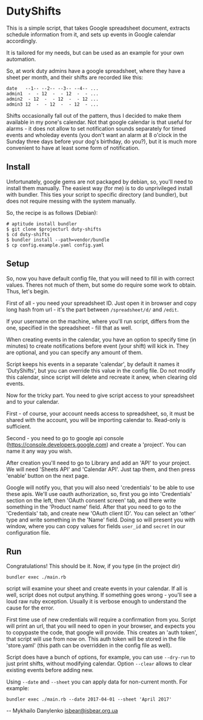 # DutyShifts

This is a simple script, that takes Google spreadsheet document, extracts
schedule information from it, and sets up events in Google calendar accordingly.

It is tailored for my needs, but can be used as an example for your own
automation.

So, at work duty admins have a google spreadsheet, where they have a sheet per
month, and their shifts are recorded like this:

```
date   --1-- --2-- --3-- --4-- ...
admin1  -  - 12  -  - 12  -  - ...
admin2  - 12  -  - 12  -  - 12 ...
admin3 12  -  - 12  -  - 12  - ...
```

Shifts occasionally fall out of the pattern, thus I decided to make them
available in my pone's calendar. Not that google calendar is that useful for
alarms - it does not allow to set notification sounds separately for timed
events and wholeday events (you don't want an alarm at 8 o'clock in the Sunday
three days before your dog's birthday, do you?), but it is much more convenient 
to have at least some form of notification.

## Install

Unfortunately, google gems are not packaged by debian, so, you'll need to
install them manually. The easiest way (for me) is to do unprivileged install
with bundler. This ties your script to specific directory (and bundler), but
does not require messing with the system manually.

So, the recipe is as follows (Debian):

```shell
# aptitude install bundler
$ git clone $projecturl duty-shifts
$ cd duty-shifts
$ bundler install --path=vendor/bundle
$ cp config.example.yaml config.yaml
```

## Setup

So, now you have default config file, that you will need to fill in with correct
values. Theres not much of them, but some do require some work to obtain. Thus,
let's begin.

First of all - you need your spreadsheet ID. Just open it in browser and copy
long hash from url - it's the part between `/spreadsheet/d/` and `/edit`.

If your username on the machine, where you'll run script, differs from the one,
specified in the spreadsheet - fill that as well.

When creating events in the calendar, you have an option to specify time (in
minutes) to create notifications before event (your shift) will kick in. They
are optional, and you can specify any amount of them.

Script keeps his events in a separate 'calendar', by default it names it
'DutyShifts', but you can override this value in the config file. Do not modify
this calendar, since script will delete and recreate it anew, when clearing old
events.

Now for the tricky part. You need to give script access to your spreadsheet and
to your calendar.

First - of course, your account needs access to spreadsheet, so, it must be
shared with the account, you will be importing calendar to. Read-only is
sufficient.

Second - you need to go to google api console
(https://console.developers.google.com) and create a 'project'. You can name it
any way you wish.

After creation you'll need to go to Library and add an 'API' to your project.
We will need 'Sheets API' and 'Calendar API'. Just tap them, and then press
'enable' button on the next page.

Google will notify you, that you will also need 'credentials' to be able to use
these apis. We'll use oauth authorization, so, first you go into 'Credentials'
section on the left, then 'OAuth consent screen' tab, and there write something
in the 'Product name' field.  After that you need to go to the 'Credentials'
tab, and create new 'OAuth client ID'. You can select an 'other' type and write
something in the 'Name' field. Doing so will present you with window, where you
can copy values for fields `user_id` and `secret` in our configuration file.

## Run

Congratulations! This should be it. Now, if you type (in the project dir)

```shell
bundler exec ./main.rb
```

script will examine your sheet and create events in your calendar. If all is
well, script does not output anything. If something goes wrong - you'll see a
loud raw ruby exception. Usually it is verbose enough to understand the cause
for the error.

First time use of new credentials will require a confirmation from you. Script
will print an url, that you will need to open in your browser, and expects you
to copypaste the code, that google will provide. This creates an 'auth token',
that script will use from now on. This auth token will be stored in the file
'store.yaml' (this path can be overridden in the config file as well).

Script does have a bunch of options, for example, you can use `--dry-run` to
just print shifts, without modifying calendar.  Option `--clear` allows to
clear existing events before adding new.

Using `--date` and `--sheet` you can apply data for non-current month. For
example:

```shell
bundler exec ./main.rb --date 2017-04-01 --sheet 'April 2017'
```

  -- Mykhailo Danylenko <isbear@isbear.org.ua>
